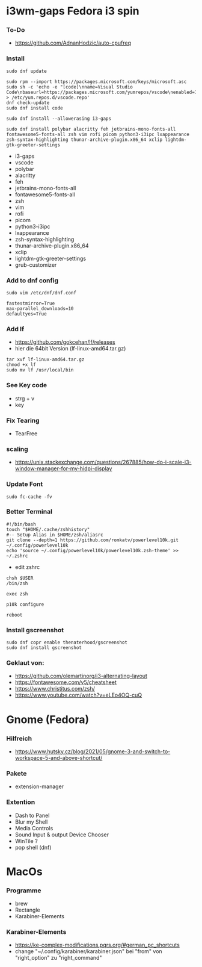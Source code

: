 # i3wm-gaps Fedora i3 spin

### To-Do
* https://github.com/AdnanHodzic/auto-cpufreq

### Install
```
sudo dnf update
```
```
sudo rpm --import https://packages.microsoft.com/keys/microsoft.asc
sudo sh -c 'echo -e "[code]\nname=Visual Studio Code\nbaseurl=https://packages.microsoft.com/yumrepos/vscode\nenabled=1\ngpgcheck=1\ngpgkey=https://packages.microsoft.com/keys/microsoft.asc" > /etc/yum.repos.d/vscode.repo'
dnf check-update
sudo dnf install code
```

```
sudo dnf install --allowerasing i3-gaps
```

```
sudo dnf install polybar alacritty feh jetbrains-mono-fonts-all fontawesome5-fonts-all zsh vim rofi picom python3-i3ipc lxappearance zsh-syntax-highlighting thunar-archive-plugin.x86_64 xclip lightdm-gtk-greeter-settings
```

* i3-gaps
* vscode
* polybar
* alacritty
* feh
* jetbrains-mono-fonts-all
* fontawesome5-fonts-all
* zsh
* vim
* rofi
* picom
* python3-i3ipc
* lxappearance
* zsh-syntax-highlighting
* thunar-archive-plugin.x86_64
* xclip
* lightdm-gtk-greeter-settings
* grub-customizer

### Add to dnf config
```
sudo vim /etc/dnf/dnf.conf

fastestmirror=True
max-parallel_downloads=10
defaultyes=True
```

### Add lf
* https://github.com/gokcehan/lf/releases
* hier die 64bit Version (lf-linux-amd64.tar.gz)
```
tar xvf lf-linux-amd64.tar.gz
chmod +x lf
sudo mv lf /usr/local/bin
```

### See Key code
* strg + v
* key

### Fix Tearing
* TearFree

### scaling
* https://unix.stackexchange.com/questions/267885/how-do-i-scale-i3-window-manager-for-my-hidpi-display

### Update Font
```
sudo fc-cache -fv
```

### Better Terminal
```
#!/bin/bash
touch "$HOME/.cache/zshhistory"
#-- Setup Alias in $HOME/zsh/aliasrc
git clone --depth=1 https://github.com/romkatv/powerlevel10k.git ~/.config/powerlevel10k
echo 'source ~/.config/powerlevel10k/powerlevel10k.zsh-theme' >> ~/.zshrc
```
* edit zshrc
```
chsh $USER
/bin/zsh
```
```
exec zsh
```
```
p10k configure
```
```
reboot
```
### Install gscreenshot
```
sudo dnf copr enable thenaterhood/gscreenshot
sudo dnf install gscreenshot
```

### Geklaut von:
* https://github.com/olemartinorg/i3-alternating-layout
* https://fontawesome.com/v5/cheatsheet
* https://www.christitus.com/zsh/
* https://www.youtube.com/watch?v=eLEo4OQ-cuQ

# Gnome (Fedora)
### Hilfreich
* https://www.hutsky.cz/blog/2021/05/gnome-3-and-switch-to-workspace-5-and-above-shortcut/


### Pakete
* extension-manager

### Extention
* Dash to Panel
* Blur my Shell
* Media Controls
* Sound Input & output Device Chooser
* WinTile ?
* pop shell (dnf)


# MacOs

### Programme
* brew
* Rectangle
* Karabiner-Elements

### Karabiner-Elements
* https://ke-complex-modifications.pqrs.org/#german_pc_shortcuts
* change "~/.config/karabiner/karabiner.json" bei "from" von "right_option" zu "right_command"
